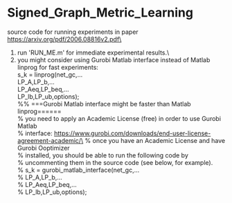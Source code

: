 # Signed_Graph_Metric_Learning
 source code for running experiments in paper https://arxiv.org/pdf/2006.08816v2.pdf\
1. run 'RUN_ME.m' for immediate experimental results.\
2. you might consider using Gurobi Matlab interface instead of Matlab linprog for fast experiments:\
   s_k = linprog(net_gc,...\
        LP_A,LP_b,...\
        LP_Aeq,LP_beq,...\
        LP_lb,LP_ub,options);\
    %% ===Gurobi Matlab interface might be faster than Matlab linprog======\
    % you need to apply an Academic License (free) in order to use Gurobi Matlab\
    % interface: https://www.gurobi.com/downloads/end-user-license-agreement-academic/\
    % once you have an Academic License and have Gurobi Ooptimizer\
    % installed, you should be able to run the following code by\
    % uncommenting them in the source code (see below, for example).\
    % s_k = gurobi_matlab_interface(net_gc,...\
    % LP_A,LP_b,...\
    % LP_Aeq,LP_beq,...\
    % LP_lb,LP_ub,options);
